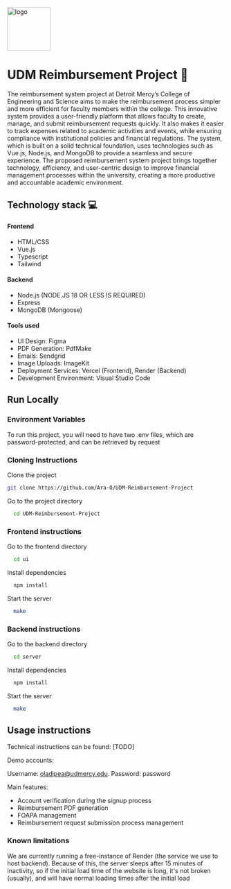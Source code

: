 <img src="https://ik.imagekit.io/x3m2gjklk/site-logo.png" alt="logo" width="100"/>

# UDM Reimbursement Project 🚀
The reimbursement system project at Detroit Mercy’s College of Engineering and Science aims to make the reimbursement process simpler and more efficient for faculty members within the college. This innovative system provides a user-friendly platform that allows faculty to create, manage, and submit reimbursement requests quickly. It also makes it easier to track expenses related to academic activities and events, while ensuring compliance with institutional policies and financial regulations. The system, which is built on a solid technical foundation, uses technologies such as Vue.js, Node.js, and MongoDB to provide a seamless and secure experience. The proposed reimbursement system project brings together technology, efficiency, and user-centric design to improve financial management processes within the university, creating a more productive and accountable academic environment.

## Technology stack 💻

#### Frontend 
- HTML/CSS
- Vue.js
- Typescript
- Tailwind

#### Backend
- Node.js (NODE.JS 18 OR LESS IS REQUIRED)
- Express
- MongoDB (Mongoose)

#### Tools used
- UI Design: Figma 
- PDF Generation: PdfMake
- Emails: Sendgrid
- Image Uploads: ImageKit 
- Deployment Services: Vercel (Frontend), Render (Backend)
- Development Environment: Visual Studio Code


## Run Locally

### Environment Variables

To run this project, you will need to have two .env files, which are password-protected, and can be retrieved by request

### Cloning Instructions

Clone the project

```bash
git clone https://github.com/Ara-O/UDM-Reimbursement-Project
```

Go to the project directory

```bash
  cd UDM-Reimbursement-Project
```

### Frontend instructions


Go to the frontend directory

```bash
  cd ui
```

Install dependencies

```bash
  npm install
```

Start the server

```bash
  make
```

### Backend instructions


Go to the backend directory

```bash
  cd server
```

Install dependencies

```bash
  npm install
```

Start the server

```bash
  make
```

## Usage instructions

Technical instructions can be found: [TODO]

Demo accounts: 

Username: oladipea@udmercy.edu. Password: password 

Main features:
- Account verification during the signup process
- Reimbursement PDF generation
- FOAPA management
- Reimbursement request submission process management

### Known limitations
We are currently running a free-instance of Render (the service we use to host backend). Because of this, the server sleeps after 15 minutes of inactivity, so if the initial load time of the website is long, it's not broken (usually), and will have normal loading times after the initial load

